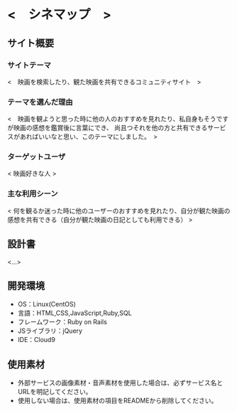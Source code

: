 # <　シネマップ　>

## サイト概要
### サイトテーマ
<　映画を検索したり、観た映画を共有できるコミュニティサイト　>

### テーマを選んだ理由
<　映画を観ようと思った時に他の人のおすすめを見れたり、私自身もそうですが映画の感想を鑑賞後に言葉にでき、
尚且つそれを他の方と共有できるサービスがあればいいなと思い、このテーマにしました。　>

### ターゲットユーザ
< 映画好きな人 >

### 主な利用シーン
< 何を観るか迷った時に他のユーザーのおすすめを見れたり、自分が観た映画の感想を共有できる（自分が観た映画の日記としても利用できる） >

## 設計書
<...>

## 開発環境
- OS：Linux(CentOS)
- 言語：HTML,CSS,JavaScript,Ruby,SQL
- フレームワーク：Ruby on Rails
- JSライブラリ：jQuery
- IDE：Cloud9

## 使用素材
- 外部サービスの画像素材・音声素材を使用した場合は、必ずサービス名とURLを明記してください。
- 使用しない場合は、使用素材の項目をREADMEから削除してください。

